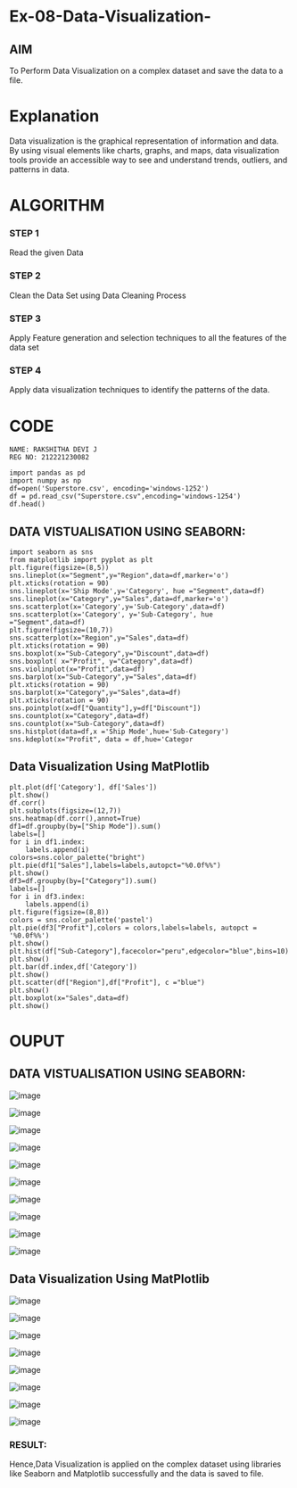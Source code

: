 # Ex-08-Data-Visualization-

## AIM
To Perform Data Visualization on a complex dataset and save the data to a file. 

# Explanation
Data visualization is the graphical representation of information and data. By using visual elements like charts, graphs, and maps, data visualization tools provide an accessible way to see and understand trends, outliers, and patterns in data.

# ALGORITHM
### STEP 1
Read the given Data
### STEP 2
Clean the Data Set using Data Cleaning Process
### STEP 3
Apply Feature generation and selection techniques to all the features of the data set
### STEP 4
Apply data visualization techniques to identify the patterns of the data.


# CODE
```
NAME: RAKSHITHA DEVI J
REG NO: 212221230082
```
```
import pandas as pd
import numpy as np
df=open('Superstore.csv', encoding='windows-1252')
df = pd.read_csv("Superstore.csv",encoding='windows-1254')
df.head()
```
## DATA VISTUALISATION USING SEABORN:
```
import seaborn as sns
from matplotlib import pyplot as plt
plt.figure(figsize=(8,5))
sns.lineplot(x="Segment",y="Region",data=df,marker='o')
plt.xticks(rotation = 90)
sns.lineplot(x='Ship Mode',y='Category', hue ="Segment",data=df)
sns.lineplot(x="Category",y="Sales",data=df,marker='o')
sns.scatterplot(x='Category',y='Sub-Category',data=df)
sns.scatterplot(x='Category', y='Sub-Category', hue ="Segment",data=df)
plt.figure(figsize=(10,7))
sns.scatterplot(x="Region",y="Sales",data=df)
plt.xticks(rotation = 90)
sns.boxplot(x="Sub-Category",y="Discount",data=df)
sns.boxplot( x="Profit", y="Category",data=df)
sns.violinplot(x="Profit",data=df)
sns.barplot(x="Sub-Category",y="Sales",data=df)
plt.xticks(rotation = 90)
sns.barplot(x="Category",y="Sales",data=df)
plt.xticks(rotation = 90)
sns.pointplot(x=df["Quantity"],y=df["Discount"])
sns.countplot(x="Category",data=df)
sns.countplot(x="Sub-Category",data=df)
sns.histplot(data=df,x ='Ship Mode',hue='Sub-Category')
sns.kdeplot(x="Profit", data = df,hue='Categor
```

## Data Visualization Using MatPlotlib
```
plt.plot(df['Category'], df['Sales'])
plt.show()
df.corr()
plt.subplots(figsize=(12,7))
sns.heatmap(df.corr(),annot=True)
df1=df.groupby(by=["Ship Mode"]).sum()
labels=[]
for i in df1.index:
    labels.append(i)
colors=sns.color_palette("bright")
plt.pie(df1["Sales"],labels=labels,autopct="%0.0f%%")
plt.show()
df3=df.groupby(by=["Category"]).sum()
labels=[]
for i in df3.index:
    labels.append(i) 
plt.figure(figsize=(8,8))
colors = sns.color_palette('pastel')
plt.pie(df3["Profit"],colors = colors,labels=labels, autopct = '%0.0f%%')
plt.show()
plt.hist(df["Sub-Category"],facecolor="peru",edgecolor="blue",bins=10)
plt.show()
plt.bar(df.index,df['Category'])
plt.show()
plt.scatter(df["Region"],df["Profit"], c ="blue")
plt.show() 
plt.boxplot(x="Sales",data=df)
plt.show()
```

# OUPUT

## DATA VISTUALISATION USING SEABORN:

![image](https://user-images.githubusercontent.com/94165326/171550808-2ccf9280-f264-4dda-8ef4-f2d10453715b.png)

![image](https://user-images.githubusercontent.com/94165326/171550823-d6d5c64b-26bd-4133-ba35-49cf7476c9f1.png)

![image](https://user-images.githubusercontent.com/94165326/171550845-fdc77183-700c-417a-b18f-d83313827989.png)

![image](https://user-images.githubusercontent.com/94165326/171550860-c4e67b79-9daf-49b6-84b5-14dd9b5a46d0.png)

![image](https://user-images.githubusercontent.com/94165326/171550879-6d327978-b7d5-49ee-b35f-ff5e88960b37.png)

![image](https://user-images.githubusercontent.com/94165326/171550912-95f0132f-1416-4db9-ad8e-a02c6053c3fa.png)

![image](https://user-images.githubusercontent.com/94165326/171550925-4eb8fa36-898a-4490-8eae-46f81537771d.png)

![image](https://user-images.githubusercontent.com/94165326/171550949-382ae564-6893-4cfb-b8e6-b178d79eb761.png)

![image](https://user-images.githubusercontent.com/94165326/171550965-da41b6f5-4109-4ae4-9fb4-7c3dab8fbdb6.png)

![image](https://user-images.githubusercontent.com/94165326/171550986-10ba6198-023b-4826-81e6-115ed33bb280.png)



## Data Visualization Using MatPlotlib

![image](https://user-images.githubusercontent.com/94165326/171551019-2174cd54-013c-4899-87a2-9c2c382ac2de.png)

![image](https://user-images.githubusercontent.com/94165326/171551048-419e2e19-c314-4026-8819-4c511d8639b5.png)

![image](https://user-images.githubusercontent.com/94165326/171551068-f1b02d50-d577-49d2-823a-616fa9b0b009.png)

![image](https://user-images.githubusercontent.com/94165326/171551085-6799dc72-5ff8-499b-b658-be963970677b.png)

![image](https://user-images.githubusercontent.com/94165326/171551105-2b4aaf5e-317a-4353-acda-357635908f2b.png)

![image](https://user-images.githubusercontent.com/94165326/171551123-373e8358-ae7d-44af-a2a5-58d2706fae26.png)

![image](https://user-images.githubusercontent.com/94165326/171551146-c3a7e244-9d6f-4b4f-ab05-0408c49fb878.png)

![image](https://user-images.githubusercontent.com/94165326/171551170-d867cee5-874b-48e9-b1f9-f08729489b21.png)


### RESULT:

Hence,Data Visualization is applied on the complex dataset using libraries like Seaborn and Matplotlib successfully and the data is saved to file.


